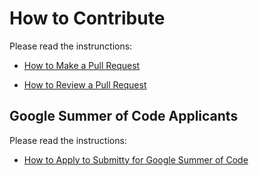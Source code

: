 # How to Contribute

Please read the instrunctions:  

* [How to Make a Pull Request](https://submitty.org/developer/getting_started/make_a_pull_request)  

* [How to Review a Pull Request](https://submitty.org/developer/getting_started/review_a_pull_request)


## Google Summer of Code Applicants

Please read the instructions:

* [How to Apply to Submitty for Google Summer of Code](https://submitty.org/developer/google_summer_of_code/index)

